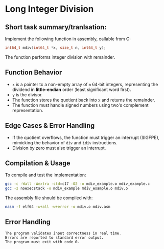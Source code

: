 # Long Integer Division

## Short task summary/tranlsation:
Implement the following function in assembly, callable from C:

```c
int64_t mdiv(int64_t *x, size_t n, int64_t y);
```

The function performs integer division with remainder.

## Function Behavior
- `x` is a pointer to a non-empty array of `n` 64-bit integers, representing the dividend in **little-endian** order (least significant word first).
- `y` is the divisor.
- The function stores the quotient back into `x` and returns the remainder.
- The function must handle signed numbers using two's complement representation.

## Edge Cases & Error Handling
- If the quotient overflows, the function must trigger an interrupt (SIGFPE), mimicking the behavior of `div` and `idiv` instructions.
- Division by zero must also trigger an interrupt.

## Compilation & Usage
To compile and test the implementation:

```sh
gcc -c -Wall -Wextra -std=c17 -O2 -o mdiv_example.o mdiv_example.c
gcc -z noexecstack -o mdiv_example mdiv_example.o mdiv.o
```

The assembly file should be compiled with:

```sh
nasm -f elf64 -w+all -w+error -o mdiv.o mdiv.asm
```

## Error Handling

    The program validates input correctness in real time.
    Errors are reported to standard error output.
    The program must exit with code 0.
